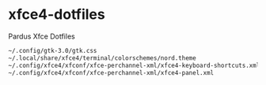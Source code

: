 # xfce4-dotfiles
Pardus Xfce Dotfiles

```bash
~/.config/gtk-3.0/gtk.css
~/.local/share/xfce4/terminal/colorschemes/nord.theme
~/.config/xfce4/xfconf/xfce-perchannel-xml/xfce4-keyboard-shortcuts.xml
~/.config/xfce4/xfconf/xfce-perchannel-xml/xfce4-panel.xml
```
